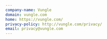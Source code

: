 ```yaml
---
company-name: Vungle
domain: vungle.com
home: https://vungle.com/
privacy-policy: http://vungle.com/privacy/
email: privacy@vungle.com
---
```




